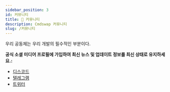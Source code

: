 ```yaml
---
sidebar_position: 3
id: 커뮤니티
title: 👥 커뮤니티
description: Cmdswap 커뮤니티
slug: /커뮤니티
---
```


우리 공동체는 우리 개발의 필수적인 부분이다.

**공식 소셜 미디어 프로필에 가입하여 최신 뉴스 및 업데이트 정보를 최신 상태로 유지하세요.:**

- [디스코드](https://discord.gg/X6R9Ea7peu)
- [텔레그램](https://t.me/cmdswap)
- [트위터](https://twitter.com/cmdswap)

